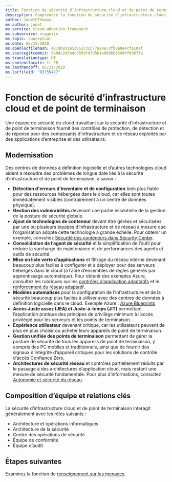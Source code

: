 ```yaml
---
title: Fonction de sécurité d’infrastructure cloud et de point de terminaison
description: Comprendre la fonction de sécurité d’infrastructure cloud et de point de terminaison.
author: JanetCThomas
ms.author: janet
ms.service: cloud-adoption-framework
ms.subservice: organize
ms.topic: conceptual
ms.date: 05/15/2020
ms.openlocfilehash: 427ab031953652c32c77a24e73fb0a0e4cfa10af
ms.sourcegitcommit: 9a84c2dfa4c3859fd7d5b1e06bbb8549ff6967fa
ms.translationtype: HT
ms.contentlocale: fr-FR
ms.lasthandoff: 05/21/2020
ms.locfileid: "83755427"
---
```

# <a name="function-of-cloud-infrastructure-and-endpoint-security"></a>Fonction de sécurité d’infrastructure cloud et de point de terminaison

Une équipe de sécurité du cloud travaillant sur la sécurité d’infrastructure et de point de terminaison fournit des contrôles de protection, de détection et de réponse pour des composants d’infrastructure et de réseau exploités par des applications d’entreprise et des utilisateurs.

## <a name="modernization"></a>Modernisation

Des centres de données à définition logicielle et d’autres technologies cloud aident à résoudre des problèmes de longue date liés à la sécurité d’infrastructure et de point de terminaison, à savoir :

- **Détection d'erreurs d'inventaire et de configuration** bien plus fiable pour des ressources hébergées dans le cloud, car elles sont toutes immédiatement visibles (contrairement à un centre de données physique).
- **Gestion des vulnérabilités** devenant une partie essentielle de la gestion de la posture de sécurité globale.
- **Ajout de technologies de conteneur** devant être gérées et sécurisées par une ou plusieurs équipes d’infrastructure et de réseau à mesure que l’organisation adopte cette technologie à grande échelle. Pour obtenir un exemple, consultez [Sécurité des conteneurs dans Security Center](https://docs.microsoft.com/azure/security-center/container-security).
- **Consolidation de l’agent de sécurité** et la simplification de l’outil pour réduire la surcharge de maintenance et de performances des agents et outils de sécurité.
- **Mise en liste verte d’applications** et filtrage du réseau interne devenant beaucoup plus faciles à configurer et à déployer pour des serveurs hébergés dans le cloud (à l’aide d’ensembles de règles générés par apprentissage automatique). Pour obtenir des exemples Azure, consultez les rubriques sur les [contrôles d’application adaptatifs](https://docs.microsoft.com/azure/security-center/security-center-adaptive-application) et le [renforcement du réseau adaptatif](https://docs.microsoft.com/azure/security-center/security-center-adaptive-network-hardening).
- **Modèles automatisés** pour la configuration de l’infrastructure et de la sécurité beaucoup plus faciles à utiliser avec des centres de données à définition logicielle dans le cloud. Exemple Azure : [Azure Blueprints](https://docs.microsoft.com/azure/governance/blueprints/overview)
- **Accès Juste assez (JEA) et Juste-à-temps (JIT)** permettant l’application pratique des principes de privilège minimum à l’accès privilégié pour les serveurs et les points de terminaison.
- **Expérience utilisateur** devenant critique, car les utilisateurs peuvent de plus en plus choisir ou acheter leurs appareils de point de terminaison.
- **Gestion unifiée des points de terminaison** permettant de gérer la posture de sécurité de tous les appareils de point de terminaison, y compris des PC mobiles et traditionnels, ainsi que de fournir des signaux d’intégrité d’appareil critiques pour les solutions de contrôle d’accès Confiance Zéro.
- **Architectures de sécurité réseau** et contrôles partiellement réduits par le passage à des architectures d’application cloud, mais restant une mesure de sécurité fondamentale. Pour plus d’informations, consultez [Autonomie et sécurité du réseau](https://docs.microsoft.com/azure/architecture/framework/security/network-security-containment).

## <a name="team-composition-and-key-relationships"></a>Composition d’équipe et relations clés

La sécurité d’infrastructure cloud et de point de terminaison interagit généralement avec les rôles suivants :

- Architecture et opérations informatiques
- Architecture de la sécurité
- Centre des opérations de sécurité
- Équipe de conformité
- Équipe d’audit

## <a name="next-steps"></a>Étapes suivantes

Examinez la fonction de [renseignement sur les menaces](./cloud-security-threat-intelligence.md).
